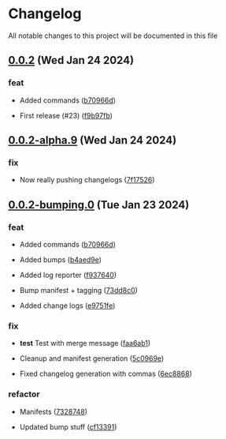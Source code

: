 
# Changelog

All notable changes to this project will be documented in this file


## [0.0.2](https://github.com/cp-utils/gitversion/compare/0.0.1...0.0.2) (Wed Jan 24 2024)

### feat

* Added commands ([b70966d](https://github.com/cp-utils/gitversion/commit/b70966d338552d9be55620c8809eb103cb55414f))

* First release (#23) ([f9b97fb](https://github.com/cp-utils/gitversion/commit/f9b97fba8a1ff8b66e1682997a5308159ca13b24))

## [0.0.2-alpha.9](https://github.com/cp-utils/gitversion/compare/0.0.2-alpha.8...0.0.2-alpha.9) (Wed Jan 24 2024)

### fix

* Now really pushing changelogs ([7f17526](https://github.com/cp-utils/gitversion/commit/7f1752689ad7e94958cc7de2d9fa905a1870e743))

## [0.0.2-bumping.0](https://github.com/cp-utils/gitversion/compare/0.0.1...0.0.2-bumping.0) (Tue Jan 23 2024)

### feat

* Added commands ([b70966d](https://github.com/cp-utils/gitversion/commit/b70966d338552d9be55620c8809eb103cb55414f))

* Added bumps ([b4aed9e](https://github.com/cp-utils/gitversion/commit/b4aed9ecb07b1183f891c6661c6552c428c04633))

* Added log reporter ([f937640](https://github.com/cp-utils/gitversion/commit/f93764028f7fb784f0bf4e1c92bb06a7b8d87628))

* Bump manifest + tagging ([73dd8c0](https://github.com/cp-utils/gitversion/commit/73dd8c0be90b240fdaccd12347ff9ad5b44843b8))

* Added change logs ([e9751fe](https://github.com/cp-utils/gitversion/commit/e9751fec4a7c46b819cf32347e42d73dbca0278a))

### fix

* **test** Test with merge message ([faa6ab1](https://github.com/cp-utils/gitversion/commit/faa6ab156a292f4b673d803f5ed7f20d0fdb7253))

* Cleanup and manifest generation ([5c0969e](https://github.com/cp-utils/gitversion/commit/5c0969e6ff54ddadc5591510ea8c6d9208b9f72c))

* Fixed changelog generation with commas ([6ec8868](https://github.com/cp-utils/gitversion/commit/6ec8868bef44875dcb146ae6c0cd48f3f97e8500))

### refactor

* Manifests ([7328748](https://github.com/cp-utils/gitversion/commit/732874892d0bacd86e9fc5d903486aeb29c01063))

* Updated bump stuff ([cf13391](https://github.com/cp-utils/gitversion/commit/cf13391a23a9575eee3b2de5dbb563bc39673c34))

